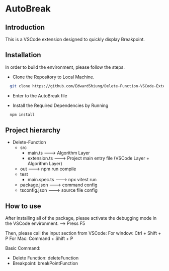 # AutoBreak

## Introduction

This is a VSCode extension designed to quickly display Breakpoint.

## Installation

In order to build the environment, please follow the steps.

- Clone the Repository to Local Machine.

```bash
  git clone https://github.com/EdwardShiung/Delete-Function-VSCode-Extension.git
```

- Enter to the AutoBreak file

- Install the Required Dependencies by Running
```bash
  npm install
```

## Project hierarchy
- Delete-Function
    - src
        - main.ts                   ---> Algorithm Layer 
        - extension.ts              ---> Project main entry file (VSCode Layer + Algorithm Layer)
    - out                           ---> npm run compile 
    - test
        - main.spec.ts              ---> npx vitest run
    - package.json                  ---> command config
    - tsconfig.json                 ---> source file config

## How to use

After installing all of the package, please activate the debugging mode in the VSCode environment.
--> Press F5

Then, please call the input section from VSCode:
For window: Ctrl + Shift + P
For Mac: Command + Shift + P

Basic Command:

- Delete Function: deleteFunction
- Breakpoint: breakPointFunction

